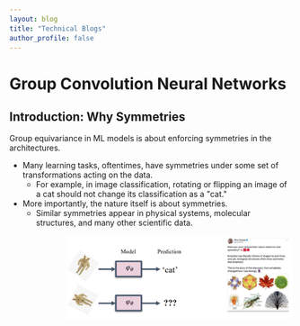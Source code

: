 ```yaml
---
layout: blog
title: "Technical Blogs"
author_profile: false
---
```


# Group Convolution Neural Networks

## Introduction: Why Symmetries
Group equivariance in ML models is about enforcing symmetries in the architectures.
- Many learning tasks, oftentimes, have symmetries under some set of transformations acting on the data.
	- For example, in image classification, rotating or flipping an image of a cat should not change its classification as a "cat."
- More importantly, the nature itself is about symmetries.
	- Similar symmetries appear in physical systems, molecular structures, and many other scientific data.
	
<img align="right" alt="png" width="80%" src="symmetry.png" />